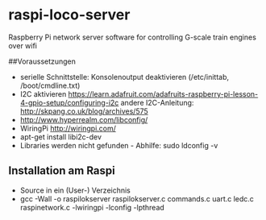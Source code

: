 # raspi-loco-server
Raspberry Pi network server software for controlling G-scale train engines over wifi

##Voraussetzungen
* serielle Schnittstelle: Konsolenoutput deaktivieren (/etc/inittab, /boot/cmdline.txt)
* I2C aktivieren https://learn.adafruit.com/adafruits-raspberry-pi-lesson-4-gpio-setup/configuring-i2c
    andere I2C-Anleitung: http://skpang.co.uk/blog/archives/575
* http://www.hyperrealm.com/libconfig/
* WiringPi http://wiringpi.com/
* apt-get install libi2c-dev
* Libraries werden nicht gefunden - Abhilfe: sudo ldconfig -v

## Installation am Raspi
* Source in ein (User-) Verzeichnis
* gcc -Wall -o raspilokserver raspilokserver.c commands.c uart.c ledc.c raspinetwork.c -lwiringpi -lconfig -lpthread
